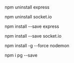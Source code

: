 npm uninstall express

npm uninstall socket.io

npm install --save express

npm install --save socket.io

npm install -g --force nodemon

npm i pg --save

